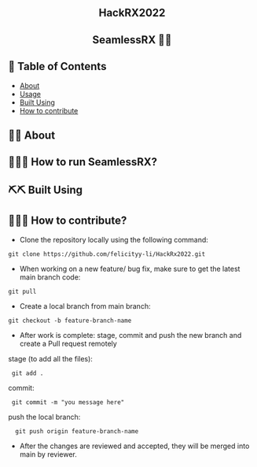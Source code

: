 <h2 align="center">HackRX2022</h2> 

<h2 align="center">SeamlessRX 💊🌿</h2> 
  
## 📝 Table of Contents  
- [About](#about)  
- [Usage](#usage)
- [Built Using](#built_using)
- [How to contribute](#contribution) 

## 💊🌿 About <a name = "#getting_started"></a>

## 🏃‍♀️🏃 How to run SeamlessRX? <a name="usage"></a>  

## ⛏️⛏️ Built Using <a name = "built_using"></a>  

## 👷👷‍♀️ How to contribute? <a name = "contribution"></a> 
- Clone the repository locally using the following command: 
```
git clone https://github.com/felicityy-li/HackRx2022.git
````

- When working on a new feature/ bug fix, make sure to get the latest main branch code:

```
git pull
```

- Create a local branch from main branch:

```
git checkout -b feature-branch-name
```

- After work is complete: stage, commit and push the new branch and create a Pull request remotely

stage (to add all the files): 

```
 git add .
```

commit:

```
 git commit -m "you message here"
```

push the local branch:

```
  git push origin feature-branch-name
```

- After the changes are reviewed and accepted, they will be merged into main by reviewer.



